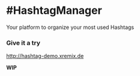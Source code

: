 # #HashtagManager
Your platform to organize your most used Hashtags

### Give it a try
http://hashtag-demo.xremix.de


**WIP**
